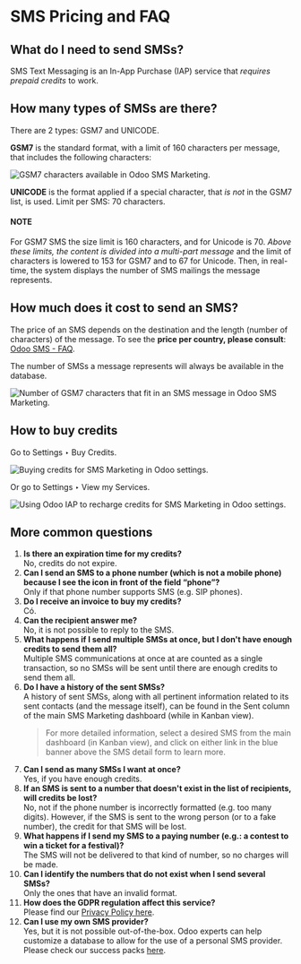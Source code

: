 <a id="pricing-pricing-and-faq"></a>

# SMS Pricing and FAQ

## What do I need to send SMSs?

SMS Text Messaging is an In-App Purchase (IAP) service that *requires prepaid credits* to work.

## How many types of SMSs are there?

There are 2 types: GSM7 and UNICODE.

**GSM7** is the standard format, with a limit of 160 characters per message, that includes the
following characters:

![GSM7 characters available in Odoo SMS Marketing.](applications/marketing/sms_marketing/pricing_and_faq/faq1.png)

**UNICODE** is the format applied if a special character, that *is not* in the GSM7 list, is used.
Limit per SMS: 70 characters.

#### NOTE
For GSM7 SMS the size limit is 160 characters, and for Unicode is 70. *Above these limits, the
content is divided into a multi-part message* and the limit of characters is lowered to 153 for
GSM7 and to 67 for Unicode. Then, in real-time, the system displays the number of SMS mailings
the message represents.

## How much does it cost to send an SMS?

The price of an SMS depends on the destination and the length (number of characters) of the
message. To see the **price per country, please consult**: [Odoo SMS - FAQ](https://iap-services.odoo.com/iap/sms/pricing#sms_faq_01).

The number of SMSs a message represents will always be available in the database.

![Number of GSM7 characters that fit in an SMS message in Odoo SMS Marketing.](applications/marketing/sms_marketing/pricing_and_faq/faq2.png)

## How to buy credits

Go to Settings ‣ Buy Credits.

![Buying credits for SMS Marketing in Odoo settings.](applications/marketing/sms_marketing/pricing_and_faq/faq3.png)

Or go to Settings ‣ View my Services.

![Using Odoo IAP to recharge credits for SMS Marketing in Odoo settings.](applications/marketing/sms_marketing/pricing_and_faq/faq4.png)

## More common questions

1. **Is there an expiration time for my credits?**
   <br/>
   No, credits do not expire.
   <br/>
2. **Can I send an SMS to a phone number (which is not a mobile phone) because I see the icon in
   front of the field “phone”?**
   <br/>
   Only if that phone number supports SMS (e.g. SIP phones).
   <br/>
3. **Do I receive an invoice to buy my credits?**
   <br/>
   Có.
   <br/>
4. **Can the recipient answer me?**
   <br/>
   No, it is not possible to reply to the SMS.
   <br/>
5. **What happens if I send multiple SMSs at once, but I don't have enough credits to send them
   all?**
   <br/>
   Multiple SMS communications at once at are counted as a single transaction, so no SMSs will be
   sent until there are enough credits to send them all.
   <br/>
6. **Do I have a history of the sent SMSs?**
   <br/>
   A history of sent SMSs, along with all pertinent information related to its sent contacts (and
   the message itself), can be found in the Sent column of the main SMS
   Marketing dashboard (while in Kanban view).
   <br/>
   > For more detailed information, select a desired SMS from the main dashboard (in
   > Kanban view), and click on either link in the blue banner above the SMS detail form
   > to learn more.
7. **Can I send as many SMSs I want at once?**
   <br/>
   Yes, if you have enough credits.
   <br/>
8. **If an SMS is sent to a number that doesn't exist in the list of recipients, will credits be
   lost?**
   <br/>
   No, not if the phone number is incorrectly formatted (e.g. too many digits). However, if the
   SMS is sent to the wrong person (or to a fake number), the credit for that SMS will be lost.
   <br/>
9. **What happens if I send my SMS to a paying number (e.g.: a contest to win a ticket for a
   festival)?**
   <br/>
   The SMS will not be delivered to that kind of number, so no charges will be made.
   <br/>
10. **Can I identify the numbers that do not exist when I send several SMSs?**
    <br/>
    Only the ones that have an invalid format.
    <br/>
11. **How does the GDPR regulation affect this service?**
    <br/>
    Please find our [Privacy Policy here](https://iap.odoo.com/privacy#sms).
    <br/>
12. **Can I use my own SMS provider?**
    <br/>
    Yes, but it is not possible out-of-the-box. Odoo experts can help customize a database to allow
    for the use of a personal SMS provider. Please check our success packs [here](https://www.odoo.com/pricing-packs).
    <br/>
